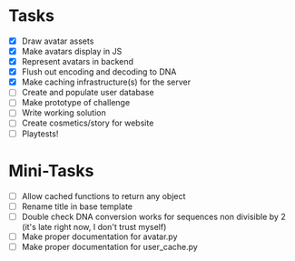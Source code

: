 # Tasks
- [x] Draw avatar assets
- [x] Make avatars display in JS
- [x] Represent avatars in backend
- [x] Flush out encoding and decoding to DNA
- [x] Make caching infrastructure(s) for the server
- [ ] Create and populate user database
- [ ] Make prototype of challenge
- [ ] Write working solution
- [ ] Create cosmetics/story for website
- [ ] Playtests!

# Mini-Tasks
- [ ] Allow cached functions to return any object
- [ ] Rename title in base template
- [ ] Double check DNA conversion works for sequences non divisible by 2 (it's late right now, I don't trust myself)
- [ ] Make proper documentation for avatar.py
- [ ] Make proper documentation for user_cache.py